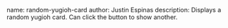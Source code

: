 name: random-yugioh-card
author: Justin Espinas
description: Displays a random yugioh card. Can click the button to show another.
